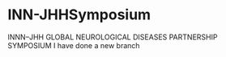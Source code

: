 # INN-JHHSymposium
INNN–JHH GLOBAL NEUROLOGICAL DISEASES PARTNERSHIP SYMPOSIUM 
I have done a new branch
